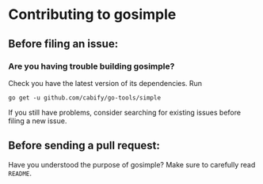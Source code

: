 # Contributing to gosimple

## Before filing an issue:

### Are you having trouble building gosimple?

Check you have the latest version of its dependencies. Run
```
go get -u github.com/cabify/go-tools/simple
```
If you still have problems, consider searching for existing issues before filing a new issue.

## Before sending a pull request:

Have you understood the purpose of gosimple? Make sure to carefully read `README`.
